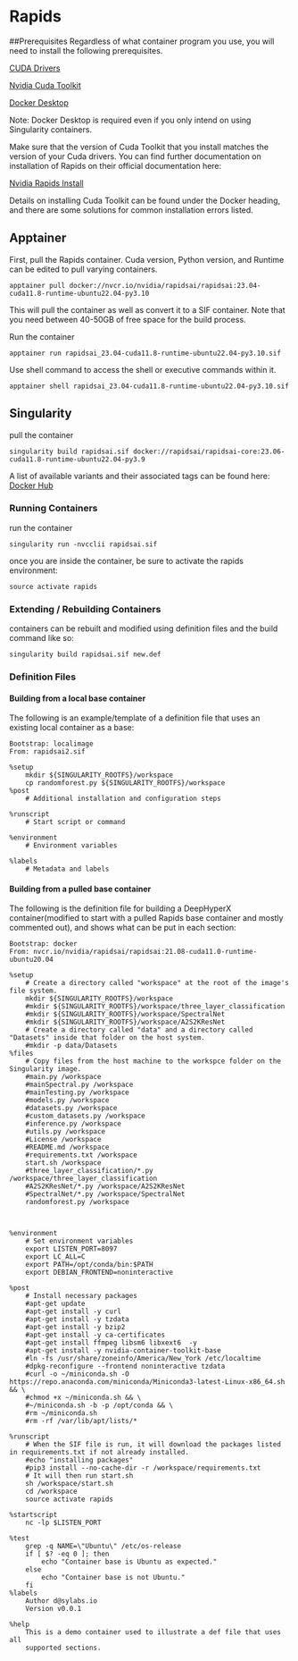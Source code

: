 # Rapids
##Prerequisites
Regardless of what container program you use, you will need to install the following prerequisites. 

[CUDA Drivers](https://docs.nvidia.com/cuda/cuda-installation-guide-microsoft-windows/index.html)

[Nvidia Cuda Toolkit](https://www.docker.com/products/docker-desktop/)

[Docker Desktop](https://www.docker.com/products/docker-desktop/)

Note: Docker Desktop is required even if you only intend on using Singularity containers.

Make sure that the version of Cuda Toolkit that you install matches the version of your Cuda drivers. You can find further documentation on installation of Rapids on their official documentation here:

[Nvidia Rapids Install](https://docs.rapids.ai/install)

Details on installing Cuda Toolkit can be found under the Docker heading, and there are some solutions for common installation errors listed.

## Apptainer
First, pull the Rapids container. Cuda version, Python version, and Runtime can be edited to pull varying containers.
```
apptainer pull docker://nvcr.io/nvidia/rapidsai/rapidsai:23.04-cuda11.8-runtime-ubuntu22.04-py3.10
```
This will pull the container as well as convert it to a SIF container. Note that you need between 40-50GB of free space for the build process.

Run the container
```
apptainer run rapidsai_23.04-cuda11.8-runtime-ubuntu22.04-py3.10.sif
```
Use shell command to access the shell or executive commands within it.
```
apptainer shell rapidsai_23.04-cuda11.8-runtime-ubuntu22.04-py3.10.sif
```
## Singularity
pull the container
```
singularity build rapidsai.sif docker://rapidsai/rapidsai-core:23.06-cuda11.8-runtime-ubuntu22.04-py3.9
```
A list of available variants and their associated tags can be found here:
[Docker Hub](https://hub.docker.com/r/rapidsai/rapidsai/tags)
### Running Containers
run the container
```
singularity run -nvcclii rapidsai.sif
```
once you are inside the container, be sure to activate the rapids environment:
```
source activate rapids
```
### Extending / Rebuilding Containers
containers can be rebuilt and modified using definition files and the build command like so:
```
singularity build rapidsai.sif new.def
```
### Definition Files
#### Building from a local base container
The following is an example/template of a definition file that uses an existing local container as a base:
```
Bootstrap: localimage
From: rapidsai2.sif

%setup
    mkdir ${SINGULARITY_ROOTFS}/workspace
    cp randomforest.py ${SINGULARITY_ROOTFS}/workspace
%post
    # Additional installation and configuration steps

%runscript
    # Start script or command

%environment
    # Environment variables

%labels
    # Metadata and labels
```
#### Building from a pulled base container
The following is the definition file for building a DeepHyperX container(modified to start with a pulled Rapids base container and mostly commented out), and shows what can be put in each section:
```
Bootstrap: docker
From: nvcr.io/nvidia/rapidsai/rapidsai:21.08-cuda11.0-runtime-ubuntu20.04

%setup
    # Create a directory called "workspace" at the root of the image's file system.
    mkdir ${SINGULARITY_ROOTFS}/workspace
    #mkdir ${SINGULARITY_ROOTFS}/workspace/three_layer_classification
    #mkdir ${SINGULARITY_ROOTFS}/workspace/SpectralNet
    #mkdir ${SINGULARITY_ROOTFS}/workspace/A2S2KResNet
    # Create a directory called "data" and a directory called "Datasets" inside that folder on the host system.
    #mkdir -p data/Datasets
%files
    # Copy files from the host machine to the workspce folder on the Singularity image.
    #main.py /workspace
    #mainSpectral.py /workspace
    #mainTesting.py /workspace
    #models.py /workspace
    #datasets.py /workspace
    #custom_datasets.py /workspace
    #inference.py /workspace
    #utils.py /workspace
    #License /workspace
    #README.md /workspace
    #requirements.txt /workspace
    start.sh /workspace
    #three_layer_classification/*.py /workspace/three_layer_classification
    #A2S2KResNet/*.py /workspace/A2S2KResNet
    #SpectralNet/*.py /workspace/SpectralNet
    randomforest.py /workspace



%environment
    # Set environment variables
    export LISTEN_PORT=8097
    export LC_ALL=C
    export PATH=/opt/conda/bin:$PATH
    export DEBIAN_FRONTEND=noninteractive

%post
    # Install necessary packages
    #apt-get update
    #apt-get install -y curl
    #apt-get install -y tzdata
    #apt-get install -y bzip2
    #apt-get install -y ca-certificates
    #apt-get install ffmpeg libsm6 libxext6  -y
    #apt-get install -y nvidia-container-toolkit-base
    #ln -fs /usr/share/zoneinfo/America/New_York /etc/localtime
    #dpkg-reconfigure --frontend noninteractive tzdata
    #curl -o ~/miniconda.sh -O  https://repo.anaconda.com/miniconda/Miniconda3-latest-Linux-x86_64.sh  && \
    #chmod +x ~/miniconda.sh && \
    #~/miniconda.sh -b -p /opt/conda && \
    #rm ~/miniconda.sh
    #rm -rf /var/lib/apt/lists/*

%runscript
    # When the SIF file is run, it will download the packages listed in requirements.txt if not already installed.
    #echo "installing packages"
    #pip3 install --no-cache-dir -r /workspace/requirements.txt
    # It will then run start.sh
    sh /workspace/start.sh
    cd /workspace
    source activate rapids

%startscript
    nc -lp $LISTEN_PORT

%test
    grep -q NAME=\"Ubuntu\" /etc/os-release
    if [ $? -eq 0 ]; then
        echo "Container base is Ubuntu as expected."
    else
        echo "Container base is not Ubuntu."
    fi
%labels
    Author d@sylabs.io
    Version v0.0.1

%help
    This is a demo container used to illustrate a def file that uses all
    supported sections.
```
